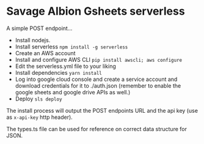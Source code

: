 # Savage Albion Gsheets serverless

A simple POST endpoint...

- Install nodejs.
- Install serverless `npm install -g serverless`
- Create an AWS account 
- Install and configure AWS CLI `pip install awscli; aws configure`
- Edit the serverless.yml file to your liking
- Install dependencies `yarn install`
- Log into google cloud console and create a service account and download credentials for it to ./auth.json (remember to enable the google sheets and google drive APIs as well.)
- Deploy `sls deploy`


The install process will output the POST endpoints URL and the api key (use as `x-api-key` http header).

The types.ts file can be used for reference on correct data structure for JSON.